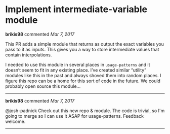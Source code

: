 # Implement intermediate-variable module

**brikis98** commented *Mar 7, 2017*

This PR adds a simple module that returns as output the exact variables you pass to it as inputs. This gives you a way to store intermediate values that contain interpolations.

I needed to use this module in several places in `usage-patterns` and it doesn’t seem to fit in any existing place. I’ve created similar “utility” modules like this in the past and always shoved them into random places. I figure this repo can be a home for this sort of code in the future. We could probably open source this module...
<br />
***


**brikis98** commented *Mar 7, 2017*

@josh-padnick Check out this new repo & module. The code is trivial, so I'm going to merge so I can use it ASAP for usage-patterns. Feedback welcome.
***

